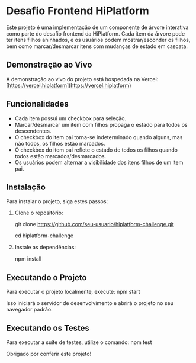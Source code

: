 # Desafio Frontend HiPlatform

Este projeto é uma implementação de um componente de árvore interativa como parte do desafio frontend da HiPlatform. Cada item da árvore pode ter itens filhos aninhados, e os usuários podem mostrar/esconder os filhos, bem como marcar/desmarcar itens com mudanças de estado em cascata.

## Demonstração ao Vivo

A demonstração ao vivo do projeto está hospedada na Vercel: [https://vercel.hiplatform](https://vercel.hiplatform)

## Funcionalidades

- Cada item possui um checkbox para seleção.
- Marcar/desmarcar um item com filhos propaga o estado para todos os descendentes.
- O checkbox do item pai torna-se indeterminado quando alguns, mas não todos, os filhos estão marcados.
- O checkbox do item pai reflete o estado de todos os filhos quando todos estão marcados/desmarcados.
- Os usuários podem alternar a visibilidade dos itens filhos de um item pai.

## Instalação

Para instalar o projeto, siga estes passos:

1. Clone o repositório:
   
   git clone https://github.com/seu-usuario/hiplatform-challenge.git
   
   cd hiplatform-challenge

3. Instale as dependências:
 
   npm install

## Executando o Projeto

Para executar o projeto localmente, execute:
npm start

Isso iniciará o servidor de desenvolvimento e abrirá o projeto no seu navegador padrão.

## Executando os Testes

Para executar a suíte de testes, utilize o comando:
npm test

Obrigado por conferir este projeto!
